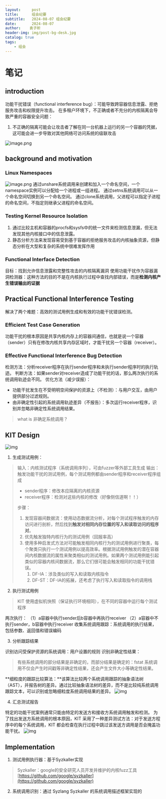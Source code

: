 ```yaml
---
layout:     post
title:      组会纪要
subtitle:   2024-08-07 组会纪要
date:       2024-08-07
author:    袁子昕
header-img: img/post-bg-desk.jpg
catalog: true
tags:
    - 组会
---
```


# 笔记

## introduction

功能干扰错误（functional interference bug）：可能导致跨容器信息泄露、拒绝服务攻击和权限提升攻击。
在多租户环境下，不正确或者不充分的内核隔离会导致严重的容器安全问题：

1. 不正确的隔离可能会让攻击者了解在同一台机器上运行的另一个容器的凭据，这可能会进一步导致对其他网络可访问系统的级联攻击

![image.png](https://whutslab.github.io/img/20240807/1720531834035-e10a7920-db2b-48df-a852-c0ec3530c774.png)

## background and motivation

### Linux Namespaces

![image.png](https://whutslab.github.io/img/20240807/1720533588200-2fe26d42-0de9-4005-9b3a-8a6baf7a87a9.png)
通过unshare系统调用来创建和加入一个命名空间，一个namespace实例可以分配给一个进程或一组进程。
通过setns系统调用可以从一个命名空间切换到另一个命名空间。
通过clone系统调用，父进程可以指定子进程的命名空间，不指定则继承父进程的命名空间。

### Testing Kernel Resource Isolation

1. 通过比较主机和容器的procfs和sysfs中的统一文件来检测信息泄漏，但无法发现其他内核接口中的信息泄露。
2. 静态分析方法来发现容易受到基于容器的拒绝服务攻击的内核抽象资源，但静态分析在大型和复杂的系统中很难发挥作用

### Functional Interface Detection

目标：找到允许信息泄露和完整性攻击的内核隔离漏洞
使用功能干扰作为容器漏洞检测器：这种方法的目的不是在内核执行过程中查找内部错误，而是**检测内核产生错误输出的证据**

## Practical Functional Interference Testing

解决了两个难题：高效的测试用例生成和有效的功能干扰错误检测。

### Efficient Test Case Generation

功能干扰的根本原因是共享内核内存上的容器间通信，也就是说一个容器（sender）只有在修改内核共享内存区域时，才能干扰另一个容器（receiver）。

### Effective Functional Interference Bug Detection

检测方法：分析receiver程序在执行sender程序和未执行sender程序时的执行轨迹。
判断方法：如果sender对receiver造成了功能干扰的话，那么两次执行的系统调用轨迹会不同。
优化方法（减少误报）：

- 功能干扰发生在不受明明空间保护的资源上（不检测）：与用户交互，由用户提供部分过滤规则。
- 由非确定性引起的系统调用轨迹差异（不报告）：多次运行receiver程序，识别并忽略非确定性系统调用结果。

> what is 非确定系统调用？

## KIT Design

![img](https://whutslab.github.io/img/20240807/1720600120764-895e7e4b-42b2-421b-998b-77d7ebf20c34.png)

1. 生成测试用例：

> 输入：内核测试程序（系统调用序列），可由fuzzer等外部工具生成
> 输出：触发功能干扰的测试用例，每个测试用例都由sender程序和receiver程序组成
>
> - sender程序：修改本应隔离的内核资源
> - receiver程序：检测对这些内核的修改（好像侧信道啊！！）
>
> 步骤：
>
> 1. 发现容器间数据流：使用动态数据流分析，对每个测试程序触发的内存访问进行剖析，然后找到**触发对相同内存位置的写入和读取访问的程序对**。
> 2. 优先触发独特内核行为的测试用例（回报率高）
> 3. 使用多种启发式方法对可能触发相同内核行为的测试用例进行聚类，每个聚类只执行一个测试用例以提高效率。根据测试用例触发的潜在容器间内核数据流的属性来聚类相似的测试用例。如果两个测试用例能引起类似的容器内核间数据流，那么它们很可能会触发相同的功能干扰错误。
>    1. DF-IA：涉及类似的写入和读取内核指令
>    2. DF-ST：DF-IA的拓展，还考虑了执行写入和读取指令的调用栈

2. 执行测试用例

> KIT 使用虚拟机快照（保证执行环境相同），在不同的容器中运行每个测试程序

两次执行：	  （1）a容器中执行sender后b容器中再执行receiver
（2）a容器中不执行sender，b容器中执行receiver
收集系统调用跟踪：系统调用的执行结果，包括参数、返回值和错误编码

3. 分析跟踪结果

识别访问受保护资源的系统调用：用户设置的规则
识别非确定性结果：

> 有些系统调用的部分结果是非确定的，而部分结果是确定的：fstat 系统调用不仅会产生时间戳等非确定性结果，还会产生文件大小等确定性结果。

**细粒度的跟踪比较算法：**该算法比较两个系统调用跟踪的抽象语法树（AST），并报告树的差异。通过比较抽象语法树的差异，而不是比较纯系统调用跟踪文本，可以识别或忽略细粒度系统调用结果的差异。
![img](https://whutslab.github.io/img/20240807/1720601244316-304f2573-ea30-4a95-8c37-39bf49328af8.png)

4. 汇总测试报告

特定的功能干扰案例通常只能由特定的发送方和接收方系统调用触发和检测。
为了找出发送方系统调用的根本原因，KIT 采用了一种差异测试方法：对于发送方程序中的每个系统调用，KIT 都会检查在执行过程中跳过该发送方调用是否会掩盖功能干扰。
![img](https://whutslab.github.io/img/20240807/1720602185574-61ec59b0-01ce-4c90-93b1-f582e7f0690a.png)

## Implementation

1. 测试用例执行器：基于Syzkaller实现

> Syzkaller：google的安全研究人员开发并维护的内核fuzz工具
> [https://github.com/google/syzkaller](https://github.com/google/syzkaller)

2. 系统调用识别：通过 Syzlang Syzkaller 的系统调用描述框架实现的
